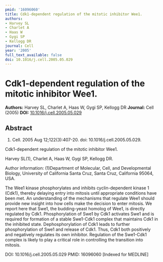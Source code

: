 ```yaml
---
pmid: '16096060'
title: Cdk1-dependent regulation of the mitotic inhibitor Wee1.
authors:
- Harvey SL
- Charlet A
- Haas W
- Gygi SP
- Kellogg DR
journal: Cell
year: '2005'
full_text_available: false
doi: 10.1016/j.cell.2005.05.029
---
```


# Cdk1-dependent regulation of the mitotic inhibitor Wee1.
**Authors:** Harvey SL, Charlet A, Haas W, Gygi SP, Kellogg DR
**Journal:** Cell (2005)
**DOI:** [10.1016/j.cell.2005.05.029](https://doi.org/10.1016/j.cell.2005.05.029)

## Abstract

1. Cell. 2005 Aug 12;122(3):407-20. doi: 10.1016/j.cell.2005.05.029.

Cdk1-dependent regulation of the mitotic inhibitor Wee1.

Harvey SL(1), Charlet A, Haas W, Gygi SP, Kellogg DR.

Author information:
(1)Department of Molecular, Cell, and Developmental Biology, University of 
California Santa Cruz, Santa Cruz, California 95064, USA.

The Wee1 kinase phosphorylates and inhibits cyclin-dependent kinase 1 (Cdk1), 
thereby delaying entry into mitosis until appropriate conditions have been met. 
An understanding of the mechanisms that regulate Wee1 should provide new insight 
into how cells make the decision to enter mitosis. We report here that Swe1, the 
budding-yeast homolog of Wee1, is directly regulated by Cdk1. Phosphorylation of 
Swe1 by Cdk1 activates Swe1 and is required for formation of a stable Swe1-Cdk1 
complex that maintains Cdk1 in the inhibited state. Dephosphorylation of Cdk1 
leads to further phosphorylation of Swe1 and release of Cdk1. Thus, Cdk1 both 
positively and negatively regulates its own inhibitor. Regulation of the 
Swe1-Cdk1 complex is likely to play a critical role in controlling the 
transition into mitosis.

DOI: 10.1016/j.cell.2005.05.029
PMID: 16096060 [Indexed for MEDLINE]
